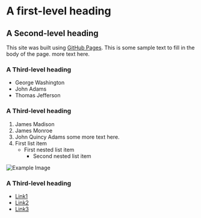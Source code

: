 # A first-level heading
## A Second-level heading
This site was built using [GitHub Pages](https://pages.github.com/).
This is some sample text to fill in the body of the page. more text here.
### A Third-level heading
- George Washington
- John Adams
- Thomas Jefferson
### A Third-level heading
1. James Madison
1. James Monroe
1. John Quincy Adams
some more text here.
1. First list item
   - First nested list item
     - Second nested list item

![Example Image](https://example.com/images/example.jpg)


### A Third-level heading
- [Link1](https://pages.github.com/)
- [Link2](https://pages.github.com/)
- [Link3](https://pages.github.com/)
